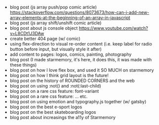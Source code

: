 - blog post (js array push/pop comic article) https://stackoverflow.com/questions/8073673/how-can-i-add-new-array-elements-at-the-beginning-of-an-array-in-javascript
- blog post (js array shift/unshift comic article)
- blog post about js console object https://www.youtube.com/watch?v=L8CDt1J3DAw
- create better 404 page (w/ comic)
- using flex-direction to visual re-order content (i.e. keep label for radio button before input, but visually style it after)
- add content to pages: logos, comics, painting, photography
- blog post (I made starmemory, it's here, it does this, it was made with these things)
- blog post on how I love flex box, and used it SO MUCH on starmemory
- blog post on how I think grid layout is the future!
- blog post on the history of ROUNDED CORNERS and the web
- blog post on using :not() and :not(:last-child)
- blog post on a rare css feature: font-variant
- blog post on a rare css feature: ... etc.
- blog post on using emotion and typography.js together (w/ gatsby)
- blog post on the best e-sport logos
- blog post on the best skateboarding logos
- blog post about increasings the a11y of Starmemory

